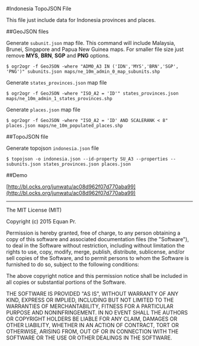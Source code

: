 #Indonesia TopoJSON File

This file just include data for Indonesia provinces and places. 

##GeoJSON files

Generate `subunit.json` map file. This command will include Malaysia, Brunei, Singapore and Papua New Guinea maps. For smaller file size just remove **MYS**, **BRN**, **SGP** and **PNG** options.

    $ ogr2ogr -f GeoJSON -where "ADM0_A3 IN ('IDN','MYS','BRN','SGP', 'PNG')" subunits.json maps/ne_10m_admin_0_map_subunits.shp 

Generate `states_provinces.json` map file

    $ ogr2ogr -f GeoJSON -where "ISO_A2 = 'ID'" states_provinces.json  maps/ne_10m_admin_1_states_provinces.shp


Generate `places.json` map file
 
    $ ogr2ogr -f GeoJSON -where "ISO_A2 = 'ID' AND SCALERANK < 8" places.json maps/ne_10m_populated_places.shp 


##TopoJSON file

Generate topojson `indonesia.json` file

    $ topojson -o indonesia.json --id-property SU_A3 --properties -- subunits.json states_provinces.json places.json


##Demo

[http://bl.ocks.org/junwatu/ac08d962f07d770aba99](http://bl.ocks.org/junwatu/ac08d962f07d770aba99)

---

The MIT License (MIT)

Copyright (c) 2015 Equan Pr.

Permission is hereby granted, free of charge, to any person obtaining a copy
of this software and associated documentation files (the "Software"), to deal
in the Software without restriction, including without limitation the rights
to use, copy, modify, merge, publish, distribute, sublicense, and/or sell
copies of the Software, and to permit persons to whom the Software is
furnished to do so, subject to the following conditions:

The above copyright notice and this permission notice shall be included in all
copies or substantial portions of the Software.

THE SOFTWARE IS PROVIDED "AS IS", WITHOUT WARRANTY OF ANY KIND, EXPRESS OR
IMPLIED, INCLUDING BUT NOT LIMITED TO THE WARRANTIES OF MERCHANTABILITY,
FITNESS FOR A PARTICULAR PURPOSE AND NONINFRINGEMENT. IN NO EVENT SHALL THE
AUTHORS OR COPYRIGHT HOLDERS BE LIABLE FOR ANY CLAIM, DAMAGES OR OTHER
LIABILITY, WHETHER IN AN ACTION OF CONTRACT, TORT OR OTHERWISE, ARISING FROM,
OUT OF OR IN CONNECTION WITH THE SOFTWARE OR THE USE OR OTHER DEALINGS IN THE
SOFTWARE.
